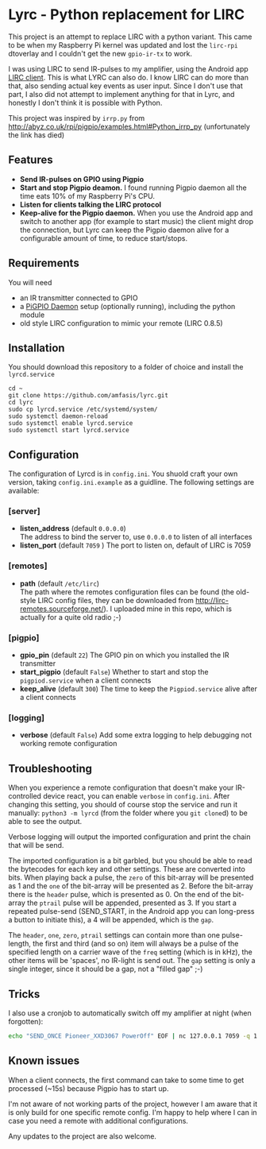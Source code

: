# Lyrc - Python replacement for LIRC

This project is an attempt to replace LIRC with a python variant. This came to be when my Raspberry Pi kernel was updated and lost the `lirc-rpi` dtoverlay and I couldn't get the new `gpio-ir-tx` to work.

I was using LIRC to send IR-pulses to my amplifier, using the Android app [LIRC client](https://play.google.com/store/apps/details?id=com.chham.lirc_client). This is what LYRC can also do. I know LIRC can do more than that, also sending actual key events as user input. Since I don't use that part, I also did not attempt to implement anything for that in Lyrc, and honestly I don't think it is possible with Python.

This project was inspired by `irrp.py` from http://abyz.co.uk/rpi/pigpio/examples.html#Python_irrp_py (unfortunately the link has died)

## Features
- **Send IR-pulses on GPIO using Pigpio**
- **Start and stop Pigpio deamon.** I found running Pigpio daemon all the time eats 10% of my Raspberry Pi's CPU.
- **Listen for clients talking the LIRC protocol**
- **Keep-alive for the Pigpio daemon.** When you use the Android app and switch to another app (for example to start music) the client might drop the connection, but Lyrc can keep the Pigpio daemon alive for a configurable amount of time, to reduce start/stops.

## Requirements

You will need
- an IR transmitter connected to GPIO
- a [PiGPIO Daemon](http://abyz.me.uk/rpi/pigpio/pigpiod.html) setup (optionally running), including the python module
- old style LIRC configuration to mimic your remote (LIRC 0.8.5)

## Installation
You should download this repository to a folder of choice and install the `lyrcd.service`

    cd ~
    git clone https://github.com/amfasis/lyrc.git
    cd lyrc
    sudo cp lyrcd.service /etc/systemd/system/
    sudo systemctl daemon-reload
    sudo systemctl enable lyrcd.service
    sudo systemctl start lyrcd.service

## Configuration
The configuration of Lyrcd is in `config.ini`. You shuold craft your own version, taking `config.ini.example` as a guidline. The following settings are available:

### [server]
- **listen_address** (default `0.0.0.0`)  
  The address to bind the server to, use `0.0.0.0` to listen of all interfaces
- **listen_port** (default `7059` ) 
  The port to listen on, default of LIRC is 7059

### [remotes]
- **path** (default `/etc/lirc`)  
  The path where the remotes configuration files can be found (the old-style LIRC config files, they can be downloaded from http://lirc-remotes.sourceforge.net/). I uploaded mine in this repo, which is actually for a quite old radio ;-)
 
### [pigpio]
- **gpio_pin** (default `22`) 
  The GPIO pin on which you installed the IR transmitter
- **start_pigpio** (default `False`) 
  Whether to start and stop the `pigpiod.service` when a client connects
- **keep_alive** (default `300`) 
  The time to keep the `Pigpiod.service` alive after a client connects

### [logging]
- **verbose** (default `False`) 
  Add some extra logging to help debugging not working remote configuration

## Troubleshooting
When you experience a remote configuration that doesn't make your IR-controlled device react, you can enable `verbose` in `config.ini`. After changing this setting, you should of course stop the service and run it manually: `python3 -m lyrcd` (from the folder where you `git clone`d) to be able to see the output.

Verbose logging will output the imported configuration and print the chain that will be send.

The imported configuration is a bit garbled, but you should be able to read the bytecodes for each key and other settings. These are converted into bits. When playing back a pulse, the `zero` of this bit-array will be presented as 1 and the `one` of the bit-array will be presented as 2. Before the bit-array there is the `header` pulse, which is presented as 0. On the end of the bit-array the `ptrail` pulse will be appended, presented as 3. If you start a repeated pulse-send (SEND_START, in the Android app you can long-press a button to initiate this), a 4 will be appended, which is the `gap`.

The `header`, `one`, `zero`, `ptrail` settings can contain more than one pulse-length, the first and third (and so on) item will always be a pulse of the specified length on a carrier wave of the `freq` setting (which is in kHz), the other items will be 'spaces', no IR-light is send out.
The `gap` setting is only a single integer, since it should be a gap, not a "filled gap" ;-)

## Tricks
I also use a cronjob to automatically switch off my amplifier at night (when forgotten):

```Bash
echo "SEND_ONCE Pioneer_XXD3067 PowerOff" EOF | nc 127.0.0.1 7059 -q 1
```

## Known issues
When a client connects, the first command can take to some time to get processed (~15s) because Pigpio has to start up.

I'm not aware of not working parts of the project, however I am aware that it is only build for one specific remote config. I'm happy to help where I can in case you need a remote with additional configurations. 

Any updates to the project are also welcome.